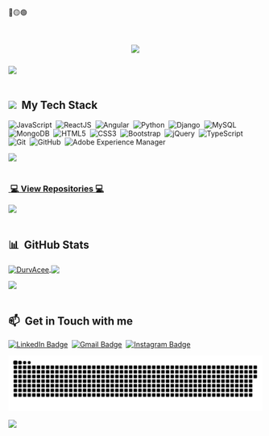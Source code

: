 <div>
🔴🟡🟢

<br>
  
<h1 align="center">
  <a href="https://git.io/typing-svg">
    <img src="https://readme-typing-svg.herokuapp.com/?lines=Hello,+There!+%F0%9F%91%8B;This+is+Durvesh+%E2%9A%A1;Nice+to+meet+you!&center=true&size=30">
  </a>
</h1>

</div>
<img src="https://user-images.githubusercontent.com/73097560/115834477-dbab4500-a447-11eb-908a-139a6edaec5c.gif"><br><br>

<div>

  ## <img src="https://media2.giphy.com/media/QssGEmpkyEOhBCb7e1/giphy.gif?cid=ecf05e47a0n3gi1bfqntqmob8g9aid1oyj2wr3ds3mg700bl&rid=giphy.gif" width ="25"> &nbsp;My Tech Stack

  ![JavaScript](https://img.shields.io/badge/-JavaScript-0D1117?style=flat&logo=javascript)&nbsp;
  ![ReactJS](https://img.shields.io/badge/-ReactJS-0D1117?style=flat&logo=react)&nbsp;
  ![Angular](https://img.shields.io/badge/-Angular-0D1117?style=flat&logo=angular)&nbsp;
  ![Python](https://img.shields.io/badge/-Python-0D1117?style=flat&logo=python)&nbsp;
  ![Django](https://img.shields.io/badge/-Django-0D1117?style=flat&logo=django)&nbsp;
  ![MySQL](https://img.shields.io/badge/-MySQL-0D1117?style=flat&logo=mysql)&nbsp;
  ![MongoDB](https://img.shields.io/badge/-MongoDB-0D1117?style=flat&logo=mongodb)&nbsp;
  ![HTML5](https://img.shields.io/badge/-HTML5-0D1117?style=flat&logo=HTML5)&nbsp;
  ![CSS3](https://img.shields.io/badge/-CSS3-0D1117?style=flat&logo=CSS3&logoColor=1572B6)&nbsp;
  ![Bootstrap](https://img.shields.io/badge/-Bootstrap-0D1117?style=flat&logo=bootstrap)&nbsp;
  ![jQuery](https://img.shields.io/badge/-jQuery-0D1117?style=flat&logo=jquery)&nbsp;
  ![TypeScript](https://img.shields.io/badge/-TypeScript-0D1117?style=flat&logo=typescript)&nbsp;
  ![Git](https://img.shields.io/badge/-Git-0D1117?style=flat&logo=git)&nbsp;
  ![GitHub](https://img.shields.io/badge/-GitHub-0D1117?style=flat&logo=github)&nbsp;
  ![Adobe Experience Manager](https://img.shields.io/badge/-Adobe%20Experience%20Manager-0D1117?style=flat&logo=adobe)&nbsp;

</div>

<img src="https://user-images.githubusercontent.com/73097560/115834477-dbab4500-a447-11eb-908a-139a6edaec5c.gif"><br><br>

<div>
  <h3>
    <a href="https://github.com/DurvAcee?tab=repositories" title="Show Repositories"> &nbsp;💻&nbsp;View Repositories 💻</a>
  </h3>
</div>

<img src="https://user-images.githubusercontent.com/73097560/115834477-dbab4500-a447-11eb-908a-139a6edaec5c.gif"><br><br>
 
<div>

  ## 📊 &nbsp;GitHub Stats
  <a href="https://github.com/DurvAcee">
    <img width=400 height=170 align="center" alt="DurvAcee" src="https://github-readme-stats.vercel.app/api?username=DurvAcee&show_icons=true&theme=react&border_color=61dafb&hide_border=true"/>
  </a>
  
  <a href="https://github.com/DurvAcee/github-readme-stats">
      <img width=400 align="center" src="https://github-readme-stats.vercel.app/api/top-langs/?username=DurvAcee&hide=css,r&title_color=61dafb&text_color=ffffff&icon_color=61dafb&bg_color=20232a&langs_count=8&layout=compact&border_color=61dafb&hide_border=true" />
   </a>
</div>

<img src="https://user-images.githubusercontent.com/73097560/115834477-dbab4500-a447-11eb-908a-139a6edaec5c.gif"><br><br>

<div>

  ## 📫 &nbsp;Get in Touch with me

 
  [![LinkedIn Badge](https://img.shields.io/badge/-Durvesh_Danve-blue?style=flat-square&logo=Linkedin&logoColor=white&link=https://www.linkedin.com/in/durvesh22/)](https://www.linkedin.com/in/durvesh22/)&nbsp;
  [![Gmail Badge](https://img.shields.io/badge/-durvesh.danve@gmail.com-red?style=flat-square&logo=Gmail&logoColor=white)](mailto:durvesh.danve@gmail.com)&nbsp;
  [![Instagram Badge](https://img.shields.io/badge/-_durvesh__22-EB2A08?style=flat-square&logo=Instagram&logoColor=white)](https://www.instagram.com/_durvesh__22/)&nbsp;

<div>
  <img src="https://github.com/Pepyn0/Pepyn0/raw/output/github-contribution-grid-snake.svg" alt="snake"></center>
</div>

<img src="https://user-images.githubusercontent.com/73097560/115834477-dbab4500-a447-11eb-908a-139a6edaec5c.gif"><br><br>

<!-- <div>
  
  ## 💻 &nbsp;Repositories
  <div width="100%" align="center">
    <a align="left" href="https://github.com/DurvAcee/ReactJS_openText" title="ReactJS_openText"><img align="left" height="140" src="https://github-readme-stats.vercel.app/api/pin/?username=DurvAcee&repo=ReactJS_openText&theme=react&border_color=61dafb&border_radius=10"></a><a align="right" href="https://github.com/DurvAcee/PopcornFlix" title="PopcornFlix"><img align="right" height="140" width="375" src="https://github-readme-stats.vercel.app/api/pin/?username=DurvAcee&repo=PopcornFlix&theme=react&border_color=61dafb&border_radius=10"></a>
  </div>
  <br/><br/><br/><br/><br/>
 

  <div width="100%" align="center">
    <a align="left" href="https://github.com/DurvAcee/Voice-Assistant-Friday" title="Voice-Assistant-Friday"><img align="left" height="140" src="https://github-readme-stats.vercel.app/api/pin/?username=DurvAcee&repo=Voice-Assistant-Friday&theme=react&border_color=61dafb&border_radius=10"></a><a align="right" href="https://github.com/DurvAcee/PetFinder" title="PetFinder"><img align="right" height="140" width src="https://github-readme-stats.vercel.app/api/pin/?username=DurvAcee&repo=PetFinder&theme=react&border_color=61dafb&border_radius=10"></a>
  </div>
  <br/><br/><br/><br/><br/>
  
  </div>
  
</div>
</div> -->



<!--   <img src="https://user-images.githubusercontent.com/73097560/115834477-dbab4500-a447-11eb-908a-139a6edaec5c.gif"><br><br> -->
